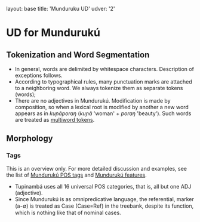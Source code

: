 layout: base
title: 'Munduruku UD'
udver: '2'

# UD for Mundurukú 

## Tokenization and Word Segmentation

* In general, words are delimited by whitespace characters. Description of exceptions follows.
* According to typographical rules, many punctuation marks are attached to a neighboring word. We always tokenize them as separate tokens (words);
* There are no adjectives in Mundurukú. Modification is made by composition, so when a lexical root is modified by another a new word appears as in *kuɲãporaŋ* (*kuɲã* 'woman' + *poraŋ* 'beauty'). Such words are treated as [multiword tokens](https://universaldependencies.org/format.html#morphological-annotation).



## Morphology

### Tags

This is an overview only. For more detailed discussion and examples, see the list of [Mundurukú POS tags](pos/index.html) and [Mundurukú features](feat/index.html).

* Tupinambá uses all 16 universal POS categories, that is, all but one ADJ (adjective).
* Since Mundurukú is as omnipredicative language, the referential, marker (a  ̴ ∅) is treated as Case (Case=Ref) in the treebank, despite its function, which is nothing like that of nominal cases.

